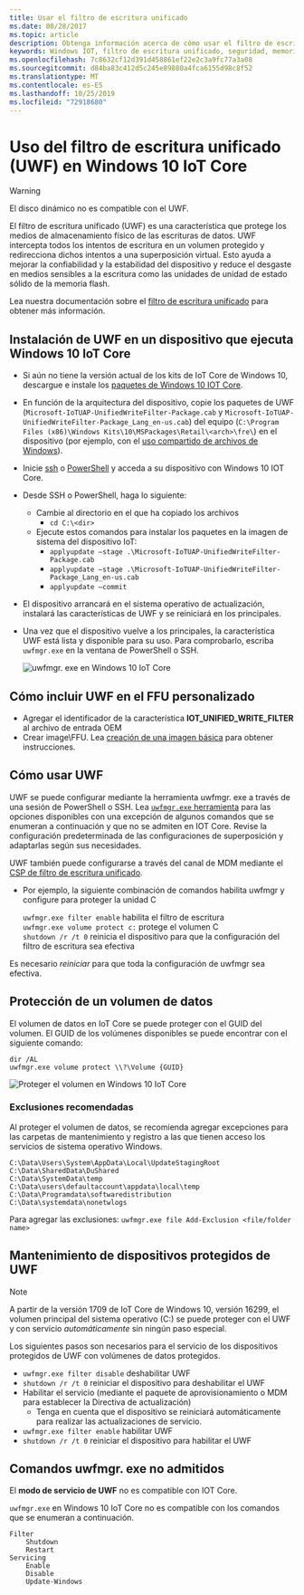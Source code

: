 ```yaml
---
title: Usar el filtro de escritura unificado
ms.date: 08/28/2017
ms.topic: article
description: Obtenga información acerca de cómo usar el filtro de escritura unificado para proteger los medios de almacenamiento físico de las escrituras de datos.
keywords: Windows IOT, filtro de escritura unificado, seguridad, memoria, medios de almacenamiento
ms.openlocfilehash: 7c8632cf12d391d458861ef22e2c3a9fc77a3a08
ms.sourcegitcommit: d84ba83c412d5c245e89880a4fca6155d98c8f52
ms.translationtype: MT
ms.contentlocale: es-ES
ms.lasthandoff: 10/25/2019
ms.locfileid: "72918680"
---
```

# <a name="using-the-unified-write-filter-uwf-on-windows-10-iot-core"></a>Uso del filtro de escritura unificado (UWF) en Windows 10 IoT Core

> [!WARNING]
> El disco dinámico no es compatible con el UWF.

El filtro de escritura unificado (UWF) es una característica que protege los medios de almacenamiento físico de las escrituras de datos. UWF intercepta todos los intentos de escritura en un volumen protegido y redirecciona dichos intentos a una superposición virtual. Esto ayuda a mejorar la confiabilidad y la estabilidad del dispositivo y reduce el desgaste en medios sensibles a la escritura como las unidades de unidad de estado sólido de la memoria flash.

Lea nuestra documentación sobre el [filtro de escritura unificado](https://docs.microsoft.com/windows-hardware/customize/enterprise/unified-write-filter) para obtener más información.

## <a name="how-to-install-uwf-on-a-device-running-windows-10-iot-core"></a>Instalación de UWF en un dispositivo que ejecuta Windows 10 IoT Core

* Si aún no tiene la versión actual de los kits de IoT Core de Windows 10, descargue e instale los [paquetes de Windows 10 IOT Core](https://www.microsoft.com/en-us/software-download/windows10iotcore).
* En función de la arquitectura del dispositivo, copie los paquetes de UWF (`Microsoft-IoTUAP-UnifiedWriteFilter-Package.cab` y `Microsoft-IoTUAP-UnifiedWriteFilter-Package_Lang_en-us.cab`) del equipo (`C:\Program Files (x86)\Windows Kits\10\MSPackages\Retail\<arch>\fre\`) en el dispositivo (por ejemplo, con el [uso compartido de archivos de Windows](../manage-your-device/WindowsFileSharing.md)).
* Inicie [ssh](../connect-your-device/SSH.md) o [PowerShell](../connect-your-device/PowerShell.md) y acceda a su dispositivo con Windows 10 IOT Core.
* Desde SSH o PowerShell, haga lo siguiente:
  * Cambie al directorio en el que ha copiado los archivos
    * `cd C:\<dir>`
  * Ejecute estos comandos para instalar los paquetes en la imagen de sistema del dispositivo IoT:
    * `applyupdate –stage .\Microsoft-IoTUAP-UnifiedWriteFilter-Package.cab`
    * `applyupdate –stage .\Microsoft-IoTUAP-UnifiedWriteFilter-Package_Lang_en-us.cab`
    * `applyupdate –commit`
* El dispositivo arrancará en el sistema operativo de actualización, instalará las características de UWF y se reiniciará en los principales.
* Una vez que el dispositivo vuelve a los principales, la característica UWF está lista y disponible para su uso. Para comprobarlo, escriba ```uwfmgr.exe``` en la ventana de PowerShell o SSH.

  ![uwfmgr. exe en Windows 10 IoT Core](../media/UnifiedWriteFilter/uwfmgr.png)


## <a name="how-to-include-uwf-in-your-custom-ffu"></a>Cómo incluir UWF en el FFU personalizado 

* Agregar el identificador de la característica **IOT_UNIFIED_WRITE_FILTER** al archivo de entrada OEM 
* Crear image\FFU. Lea [creación de una imagen básica](https://docs.microsoft.com/windows-hardware/manufacture/iot/create-a-basic-image) para obtener instrucciones.


## <a name="how-to-use-uwf"></a>Cómo usar UWF

UWF se puede configurar mediante la herramienta uwfmgr. exe a través de una sesión de PowerShell o SSH.
Lea [`uwfmgr.exe` herramienta](https://docs.microsoft.com/windows-hardware/customize/enterprise/uwfmgrexe) para las opciones disponibles con una excepción de algunos comandos que se enumeran a continuación y que no se admiten en IOT Core.
Revise la configuración predeterminada de las configuraciones de superposición y adaptarlas según sus necesidades.

UWF también puede configurarse a través del canal de MDM mediante el [CSP de filtro de escritura unificado](https://docs.microsoft.com/windows/client-management/mdm/unifiedwritefilter-csp).


* Por ejemplo, la siguiente combinación de comandos habilita uwfmgr y configure para proteger la unidad C

  `uwfmgr.exe filter enable` habilita el filtro de escritura
  <br>
  `uwfmgr.exe volume protect c:` protege el volumen C
  <br>
  `shutdown /r /t 0` reinicia el dispositivo para que la configuración del filtro de escritura sea efectiva

Es necesario *reiniciar* para que toda la configuración de uwfmgr sea efectiva. 


## <a name="protecting-a-data-volume"></a>Protección de un volumen de datos

El volumen de datos en IoT Core se puede proteger con el GUID del volumen. El GUID de los volúmenes disponibles se puede encontrar con el siguiente comando:

  `dir /AL`
  <br>
  `uwfmgr.exe volume protect \\?\Volume {GUID}`


  ![Proteger el volumen en Windows 10 IoT Core](../media/UnifiedWriteFilter/uwfmgr_protect.png)

### <a name="recommended-exclusions"></a>Exclusiones recomendadas
Al proteger el volumen de datos, se recomienda agregar excepciones para las carpetas de mantenimiento y registro a las que tienen acceso los servicios de sistema operativo Windows.

```
C:\Data\Users\System\AppData\Local\UpdateStagingRoot
C:\Data\SharedData\DuShared
C:\Data\SystemData\temp
C:\Data\users\defaultaccount\appdata\local\temp
C:\Data\Programdata\softwaredistribution
C:\Data\systemdata\nonetwlogs
```

Para agregar las exclusiones: `uwfmgr.exe file Add-Exclusion <file/folder name>`



## <a name="servicing-uwf-protected-devices"></a>Mantenimiento de dispositivos protegidos de UWF

> [!Note]
> A partir de la versión 1709 de IoT Core de Windows 10, versión 16299, el volumen principal del sistema operativo (C:\) se puede proteger con el UWF y con servicio *automáticamente* sin ningún paso especial.

Los siguientes pasos son necesarios para el servicio de los dispositivos protegidos de UWF con volúmenes de datos protegidos.

* `uwfmgr.exe filter disable` deshabilitar UWF
* `shutdown /r /t 0` reiniciar el dispositivo para deshabilitar el UWF
* Habilitar el servicio (mediante el paquete de aprovisionamiento o MDM para establecer la Directiva de actualización)
   * Tenga en cuenta que el dispositivo se reiniciará automáticamente para realizar las actualizaciones de servicio.
* `uwfmgr.exe filter enable` habilitar UWF
* `shutdown /r /t 0` reiniciar el dispositivo para habilitar el UWF

## <a name="unsupported-uwfmgrexe-commands"></a>Comandos uwfmgr. exe no admitidos

El **modo de servicio de UWF** no es compatible con IOT Core.

`uwfmgr.exe` en Windows 10 IoT Core no es compatible con los comandos que se enumeran a continuación.

```
Filter 
    Shutdown 
    Restart 
Servicing 
    Enable 
    Disable 
    Update-Windows
```
